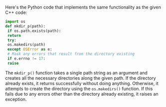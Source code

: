 Here's the Python code that implements the same functionality as the given C++ code:
```python
import os
def mkdir_p(path):
 if os.path.exists(path):
 return
 try:
 os.makedirs(path)
 except OSError as e:
 # Mask any errors that result from the directory existing
 if e.errno != 17:
 raise
```
The `mkdir_p()` function takes a single path string as an argument and creates all the necessary directories along the given path. If the directory already exists, it returns successfully without doing anything. Otherwise, it attempts to create the directory using the `os.makedirs()` function. If this fails due to any errors other than the directory already existing, it raises an exception.

